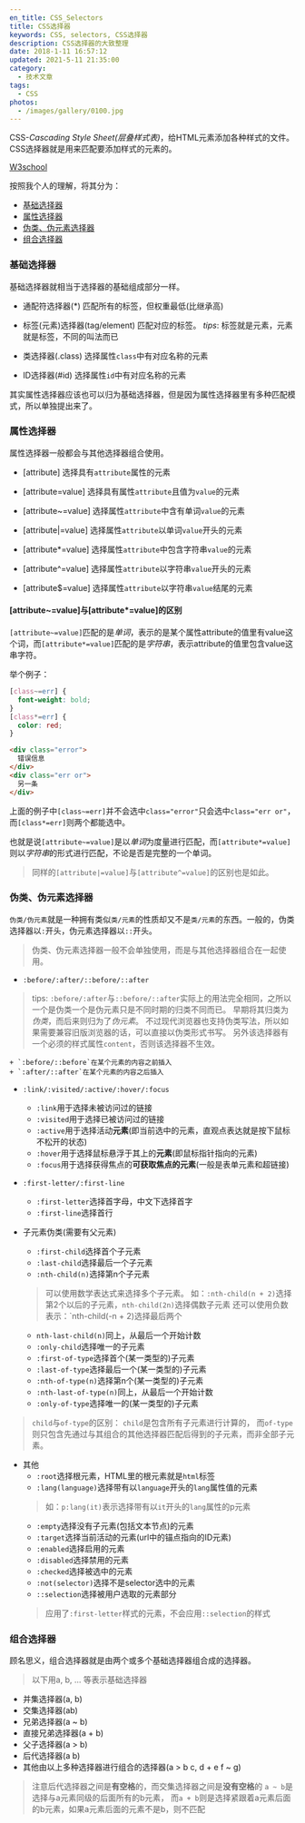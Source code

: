 ```yaml
---
en_title: CSS_Selectors
title: CSS选择器
keywords: CSS, selectors, CSS选择器
description: CSS选择器的大致整理
date: 2018-1-11 16:57:12
updated: 2021-5-11 21:35:00
category:
  - 技术文章
tags:
  - CSS
photos:
  - /images/gallery/0100.jpg
---
```


CSS-*Cascading Style Sheet(层叠样式表)*，给HTML元素添加各种样式的文件。CSS选择器就是用来匹配要添加样式的元素的。
<!-- more -->
[W3school](http://www.w3school.com.cn/cssref/css_selectors.asp)

按照我个人的理解，将其分为：

- [基础选择器](#基础选择器)
- [属性选择器](#属性选择器)
- [伪类、伪元素选择器](#伪类、伪元素选择器)
- [组合选择器](#组合选择器)

### 基础选择器

基础选择器就相当于选择器的基础组成部分一样。

- 通配符选择器(*)
  匹配所有的标签，但权重最低(比继承高)

- 标签(元素)选择器(tag/element)
  匹配对应的标签。
  *tips*: 标签就是元素，元素就是标签，不同的叫法而已

- 类选择器(.class)
  选择属性`class`中有对应名称的元素

- ID选择器(#id)
  选择属性`id`中有对应名称的元素

其实属性选择器应该也可以归为基础选择器，但是因为属性选择器里有多种匹配模式，所以单独提出来了。

### 属性选择器

属性选择器一般都会与其他选择器组合使用。

- [attribute]
  选择具有`attribute`属性的元素

- [attribute=value]
  选择具有属性`attribute`且值为`value`的元素

- [attribute~=value]
  选择属性`attribute`中含有单词`value`的元素

- [attribute|=value]
  选择属性`attribute`以单词`value`开头的元素

- [attribute*=value]
  选择属性`attribute`中包含字符串`value`的元素

- [attribute^=value]
  选择属性`attribute`以字符串`value`开头的元素

- [attribute$=value]
  选择属性`attribute`以字符串`value`结尾的元素

#### [attribute~=value]与[attribute*=value]的区别

`[attribute~=value]`匹配的是*单词*，表示的是某个属性attribute的值里有value这个词，而`[attribute*=value]`匹配的是*字符串*，表示attribute的值里包含value这串字符。

举个例子：

```css
[class~=err] {
  font-weight: bold;
}
[class*=err] {
  color: red;
}
```

```html
<div class="error">
  错误信息
</div>
<div class="err or">
  另一条
</div>
```

上面的例子中`[class~=err]`并不会选中`class="error"`只会选中`class="err or"`，而`[class*=err]`则两个都能选中。

也就是说`[attribute~=value]`是以*单词*为度量进行匹配，而`[attribute*=value]`则以*字符串*的形式进行匹配，不论是否是完整的一个单词。

> 同样的`[attribute|=value]`与`[attribute^=value]`的区别也是如此。

### 伪类、伪元素选择器

`伪类/伪元素`就是一种拥有类似`类/元素`的性质却又不是`类/元素`的东西。一般的，伪类选择器以`:`开头，伪元素选择器以`::`开头。

> 伪类、伪元素选择器一般不会单独使用，而是与其他选择器组合在一起使用。

- `:before/:after/::before/::after`
> tips: `:before/:after`与`::before/::after`实际上的用法完全相同，之所以一个是伪类一个是伪元素只是不同时期的归类不同而已。
> 早期将其归类为*伪类*，而后来则归为了*伪元素*。
> 不过现代浏览器也支持伪类写法，所以如果需要兼容旧版浏览器的话，可以直接以伪类形式书写。
> 另外该选择器有一个必须的样式属性`content`，否则该选择器不生效。

    + `:before/::before`在某个元素的内容之前插入
    + `:after/::after`在某个元素的内容之后插入

- `:link/:visited/:active/:hover/:focus`
    + `:link`用于选择未被访问过的链接
    + `:visited`用于选择已被访问过的链接
    + `:active`用于选择活动**元素**(即当前选中的元素，直观点表达就是按下鼠标不松开的状态)
    + `:hover`用于选择鼠标悬浮于其上的**元素**(即鼠标指针指向的元素)
    + `:focus`用于选择获得焦点的**可获取焦点的元素**(一般是表单元素和超链接)

- `:first-letter/:first-line`
    + `:first-letter`选择首字母，中文下选择首字
    + `:first-line`选择首行

- 子元素伪类(需要有父元素)
    + `:first-child`选择首个子元素
    + `:last-child`选择最后一个子元素
    + `:nth-child(n)`选择第n个子元素
    > 可以使用数学表达式来选择多个子元素。
    > 如：`:nth-child(n + 2)`选择第2个以后的子元素，`nth-child(2n)`选择偶数子元素
    > 还可以使用负数表示：`nth-child(-n + 2)选择最后两个
    + `nth-last-child(n)`同上，从最后一个开始计数
    + `:only-child`选择唯一的子元素
    + `:first-of-type`选择首个(某一类型的)子元素
    + `:last-of-type`选择最后一个(某一类型的)子元素
    + `:nth-of-type(n)`选择第n个(某一类型的)子元素
    + `:nth-last-of-type(n)`同上，从最后一个开始计数
    + `:only-of-type`选择唯一的(某一类型的)子元素

> `child`与`of-type`的区别：
> `child`是包含所有子元素进行计算的，
> 而`of-type`则只包含先通过与其组合的其他选择器匹配后得到的子元素，而非全部子元素。

- 其他
    + `:root`选择根元素，HTML里的根元素就是`html`标签
    + `:lang(language)`选择带有以`language`开头的`lang`属性值的元素
    > 如：`p:lang(it)`表示选择带有以`it`开头的`lang`属性的p元素
    + `:empty`选择没有子元素(包括文本节点)的元素
    + `:target`选择当前活动的元素(url中的锚点指向的ID元素)
    + `:enabled`选择启用的元素
    + `:disabled`选择禁用的元素
    + `:checked`选择被选中的元素
    + `:not(selector)`选择不是selector选中的元素
    + `::selection`选择被用户选取的元素部分
    > 应用了`:first-letter`样式的元素，不会应用`::selection`的样式

### 组合选择器

顾名思义，组合选择器就是由两个或多个基础选择器组合成的选择器。

> 以下用a, b, ... 等表示基础选择器

- 并集选择器(a, b)
- 交集选择器(ab)
- 兄弟选择器(a ~ b)
- 直接兄弟选择器(a + b)
- 父子选择器(a > b)
- 后代选择器(a b)
- 其他由以上多种选择器进行组合的选择器(a > b c, d + e f ~ g)

> 注意后代选择器之间是**有空格**的，而交集选择器之间是**没有空格**的
> `a ~ b`是选择与a元素同级的后面所有的b元素，
> 而`a + b`则是选择紧跟着a元素后面的b元素，如果a元素后面的元素不是b，则不匹配
